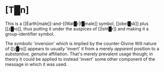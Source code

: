 # **[T█n]**

This is a [[Earth|male]]-and-[[Wat█r|f█male]] symbol, [[obel█sk]] plus [[z█ro]], thus putting it under the auspices of [[Isht█r]] and making it a group-identifier symbol.

The symbolic 'inversion' which is implied by the counter-Divine Will nature of  [[z█ro]] appears to usually 'invert' it from a merely *apparent* position to a *substantive, genuine* affiliation.  That's merely prevalent usage though; in theory it could be applied to instead 'invert' some other component of the message in which it was used.